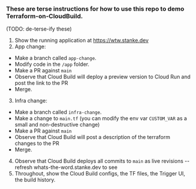 ### These are terse instructions for how to use this repo to demo Terraform-on-CloudBuild.
(TODO: de-terse-ify these)

1. Show the running application at https://wtw.stanke.dev
2. App change:
  * Make a branch called `app-change`.
  * Modify code in the `/app` folder.
  * Make a PR against `main`
  * Observe that Cloud Build will deploy a preview version to Cloud Run and post the link to the PR
  * Merge.
3. Infra change:
  * Make a branch called `infra-change`.
  * Make a change to `main.tf` (you can modify the env var `CUSTOM_VAR` as a small and non-destructive change)
  * Make a PR against `main`
  * Observe that Cloud Build will post a description of the terraform changes to the PR
  * Merge.
4. Observe that Cloud Build deploys all commits to `main` as live revisions -- refresh whats-the-word.stanke.dev to see
5. Throughout, show the Cloud Build configs, the TF files, the Trigger UI, the build history.

